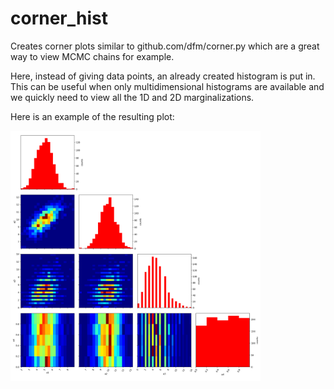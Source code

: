 # corner_hist

Creates corner plots similar to github.com/dfm/corner.py which are a great way
to view MCMC chains for example.

Here, instead of giving data points, an already created histogram is put in.
This can be useful when only multidimensional histograms are available and we
quickly need to view all the 1D and 2D marginalizations.

Here is an example of the resulting plot:

<img src="./corner_hist_demo.png" width=400px>

